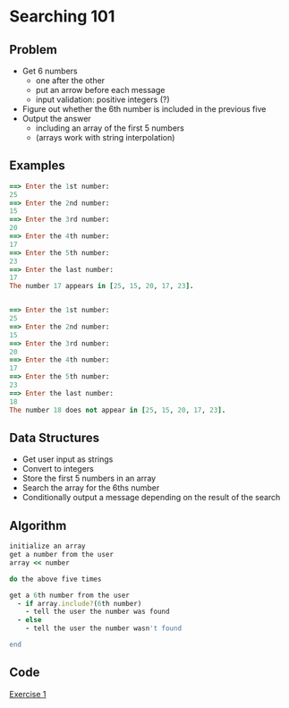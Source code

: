 # Searching 101

## Problem

- Get 6 numbers
  - one after the other
  - put an arrow before each message
  - input validation: positive integers (?)
- Figure out whether the 6th number is included in the previous five
- Output the answer
  - including an array of the first 5 numbers
  - (arrays work with string interpolation)

## Examples
```ruby
==> Enter the 1st number:
25
==> Enter the 2nd number:
15
==> Enter the 3rd number:
20
==> Enter the 4th number:
17
==> Enter the 5th number:
23
==> Enter the last number:
17
The number 17 appears in [25, 15, 20, 17, 23].


==> Enter the 1st number:
25
==> Enter the 2nd number:
15
==> Enter the 3rd number:
20
==> Enter the 4th number:
17
==> Enter the 5th number:
23
==> Enter the last number:
18
The number 18 does not appear in [25, 15, 20, 17, 23].
```

## Data Structures

- Get user input as strings
- Convert to integers
- Store the first 5 numbers in an array
- Search the array for the 6ths number
- Conditionally output a message depending on the result of the search

## Algorithm

```ruby
initialize an array
get a number from the user
array << number

do the above five times

get a 6th number from the user
  - if array.include?(6th number)
    - tell the user the number was found
  - else
    - tell the user the number wasn't found

end
```

## Code
[Exercise 1](/exercise_1.rb)